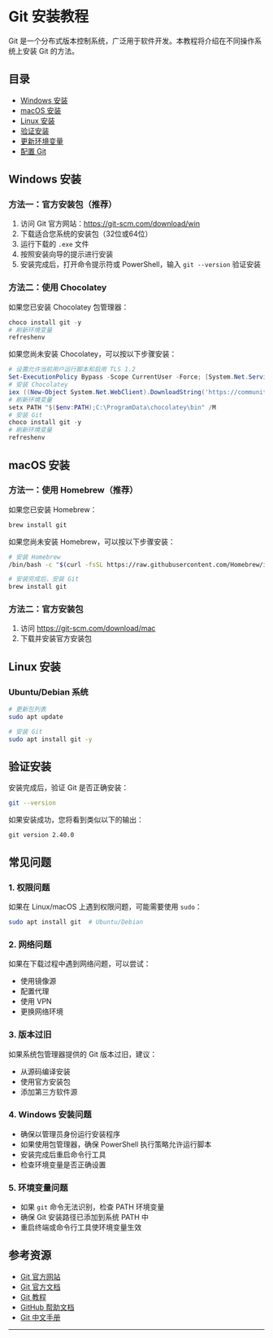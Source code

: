# Git 安装教程

Git 是一个分布式版本控制系统，广泛用于软件开发。本教程将介绍在不同操作系统上安装 Git 的方法。

## 目录
- [Windows 安装](#windows-安装)
- [macOS 安装](#macos-安装)
- [Linux 安装](#linux-安装)
- [验证安装](#验证安装)
- [更新环境变量](#更新环境变量)
- [配置 Git](#配置-git)

## Windows 安装

### 方法一：官方安装包（推荐）

1. 访问 Git 官方网站：https://git-scm.com/download/win
2. 下载适合您系统的安装包（32位或64位）
3. 运行下载的 `.exe` 文件
4. 按照安装向导的提示进行安装
5. 安装完成后，打开命令提示符或 PowerShell，输入 `git --version` 验证安装

### 方法二：使用 Chocolatey

如果您已安装 Chocolatey 包管理器：

```powershell
choco install git -y
# 刷新环境变量
refreshenv
```

如果您尚未安装 Chocolatey，可以按以下步骤安装：

```powershell
# 设置允许当前用户运行脚本和启用 TLS 1.2
Set-ExecutionPolicy Bypass -Scope CurrentUser -Force; [System.Net.ServicePointManager]::SecurityProtocol = [System.Net.ServicePointManager]::SecurityProtocol -bor 3072;
# 安装 Chocolatey
iex ((New-Object System.Net.WebClient).DownloadString('https://community.chocolatey.org/install.ps1'))
# 刷新环境变量
setx PATH "$($env:PATH);C:\ProgramData\chocolatey\bin" /M
# 安装 Git
choco install git -y
# 刷新环境变量
refreshenv
```

## macOS 安装

### 方法一：使用 Homebrew（推荐）

如果您已安装 Homebrew：

```bash
brew install git
```

如果您尚未安装 Homebrew，可以按以下步骤安装：

```bash
# 安装 Homebrew
/bin/bash -c "$(curl -fsSL https://raw.githubusercontent.com/Homebrew/install/HEAD/install.sh)"

# 安装完成后，安装 Git
brew install git
```

### 方法二：官方安装包

1. 访问 https://git-scm.com/download/mac
2. 下载并安装官方安装包

## Linux 安装

### Ubuntu/Debian 系统

```bash
# 更新包列表
sudo apt update

# 安装 Git
sudo apt install git -y
```

## 验证安装

安装完成后，验证 Git 是否正确安装：

```bash
git --version
```

如果安装成功，您将看到类似以下的输出：
```
git version 2.40.0
```

## 常见问题

### 1. 权限问题
如果在 Linux/macOS 上遇到权限问题，可能需要使用 `sudo`：
```bash
sudo apt install git  # Ubuntu/Debian
```

### 2. 网络问题
如果在下载过程中遇到网络问题，可以尝试：
- 使用镜像源
- 配置代理
- 使用 VPN
- 更换网络环境

### 3. 版本过旧
如果系统包管理器提供的 Git 版本过旧，建议：
- 从源码编译安装
- 使用官方安装包
- 添加第三方软件源

### 4. Windows 安装问题
- 确保以管理员身份运行安装程序
- 如果使用包管理器，确保 PowerShell 执行策略允许运行脚本
- 安装完成后重启命令行工具
- 检查环境变量是否正确设置

### 5. 环境变量问题
- 如果 `git` 命令无法识别，检查 PATH 环境变量
- 确保 Git 安装路径已添加到系统 PATH 中
- 重启终端或命令行工具使环境变量生效

## 参考资源

- [Git 官方网站](https://git-scm.com/)
- [Git 官方文档](https://git-scm.com/doc)
- [Git 教程](https://git-scm.com/book/zh/v2)
- [GitHub 帮助文档](https://docs.github.com/cn)
- [Git 中文手册](https://git-scm.com/book/zh/v2)

---

